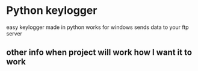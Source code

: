 # Python keylogger
easy keylogger made in python
works for windows
sends data to your ftp server
## other info when project will work how I want it to work